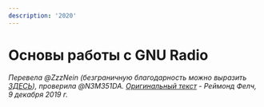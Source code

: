 ```yaml
---
description: '2020'
---
```


# Основы работы с GNU Radio

_Перевела @ZzzNein \(безграничную благодарность можно выразить_ [_ЗДЕСЬ_](https://yasobe.ru/na/na_perevody_i_kontent)_\), проверила @N3M351DA._ [_Оригинальный текст_](https://www.blackhillsinfosec.com/gnu-radio-primer/) _- Реймонд Фелч, 9 декабря 2019 г._

## 


